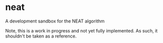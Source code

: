 # neat
A development sandbox for the NEAT algorithm 

Note, this is a work in progress and not yet fully implemented. As such, it shouldn't be taken as a reference.
